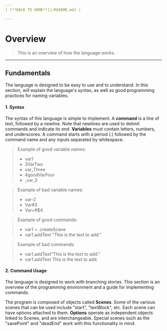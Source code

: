 ```yaml
---
| [**BACK TO HOME**](/README.md) |

---
```

# Overview
> This is an overview of how the language works.

---
## Fundamentals
The language is designed to be easy to use and to understand. In this section, will explain the language's syntax, as well as good programming practices for naming variables.

#### 1. Syntax
The syntax of this language is simple to implement. A **command** is a line of text, followed by a newline. Note that newlines are used to delimit commands and indicate its end. **Variables** must contain letters, numbers, and underscores. A command starts with a period (.) followed by the command name and any inputs separated by whitespace.

> Example of good variable names:
> * var1
> * 3VarTwo
> * var_Three
> * 4goodVarFour
> * _var_5

> Example of bad variable names:
> * var-2
> * Var#3
> * Var\+#$4

> Example of good commands:
> * var1 = .createScene
> * var1.addText "This is the text to add."

> Example of bad commands:
> * var1.addText"This is the text to add."
> * var1.addText This is the text to add.

#### 2. Command Usage
The language is designed to work with branching stories. This section is an overview of the programming environment and a guide for implementing commands.

The program is composed of objects called **Scenes**. Some of the various scenes that can be used include "start", "textBlock", etc. Each scene can have options attached to them. **Options** operate as independent objects linked to Scenes, and are interchangeable. Special scenes such as the "savePoint" and "deadEnd" work with this functionality in mind.

